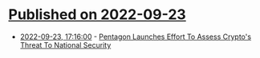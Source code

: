 # [Published on 2022-09-23](index.md)

* [2022-09-23, 17:16:00](https://slashdot.org/story/22/09/23/1716232/pentagon-launches-effort-to-assess-cryptos-threat-to-national-security?utm_source=rss1.0mainlinkanon&utm_medium=feed) - [Pentagon Launches Effort To Assess Crypto's Threat To National Security](https://slashdot.org/story/22/09/23/1716232/pentagon-launches-effort-to-assess-cryptos-threat-to-national-security?utm_source=rss1.0mainlinkanon&utm_medium=feed)
